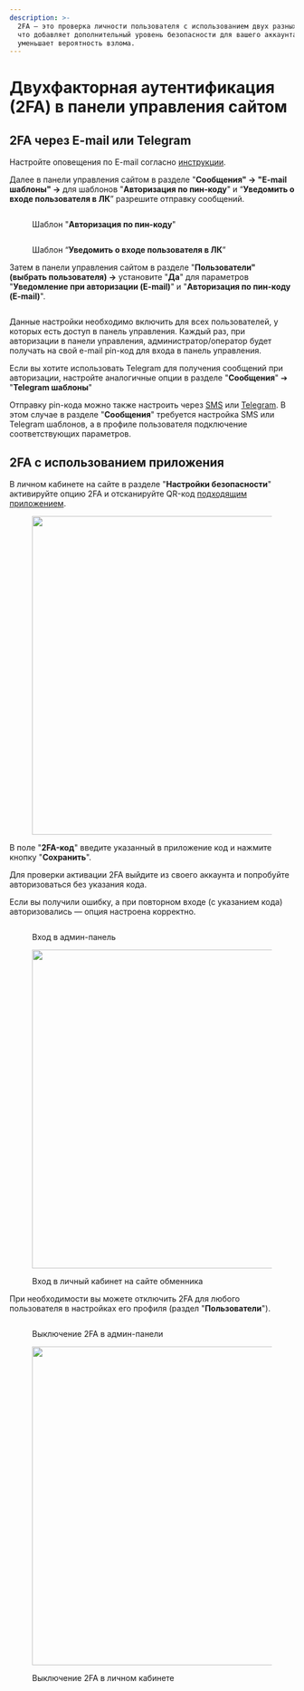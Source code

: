 ```yaml
---
description: >-
  2FA — это проверка личности пользователя с использованием двух разных методов,
  что добавляет дополнительный уровень безопасности для вашего аккаунта и
  уменьшает вероятность взлома.
---
```


# Двухфакторная аутентификация (2FA) в панели управления сайтом

## 2FA через E-mail или Telegram

Настройте оповещения по E-mail согласно [инструкции](https://premium.gitbook.io/rukovodstvo-polzovatelya/navigaciya/uvedomleniya/opovesheniya-po-e-mail).

Далее в панели управления сайтом в разделе "**Сообщения" → "E-mail шаблоны" →** для шаблонов "**Авторизация по пин-коду**" и “**Уведомить о входе пользователя в ЛК**” разрешите отправку сообщений.

<figure><img src="../../.gitbook/assets/image (1063).png" alt=""><figcaption><p>Шаблон "<strong>Авторизация по пин-коду</strong>" </p></figcaption></figure>

<figure><img src="../../.gitbook/assets/image (1163).png" alt=""><figcaption><p>Шаблон “<strong>Уведомить о входе пользователя в ЛК</strong>”</p></figcaption></figure>

Затем в панели управления сайтом в разделе "**Пользователи" (выбрать пользователя) →** установите "**Да**" для параметров "**Уведомление при авторизации (E-mail)**" и "**Авторизация по пин-коду (E-mail)**".&#x20;

<figure><img src="../../.gitbook/assets/изображение (57).png" alt=""><figcaption></figcaption></figure>

Данные настройки необходимо включить для всех пользователей, у которых есть доступ в панель управления. Каждый раз, при авторизации в панели управления, администратор/оператор будет получать на свой e-mail pin-код для входа в панель управления.

Если вы хотите использовать Telegram для получения сообщений при авторизации, настройте аналогичные опции в разделе "**Сообщения**" ➔ "**Telegram шаблоны**"

Отправку pin-кода можно также настроить через [SMS](https://premium.gitbook.io/rukovodstvo-polzovatelya/navigaciya/uvedomleniya/opovesheniya-po-sms) или [Telegram](https://premium.gitbook.io/main/osnovnye-nastroiki/uvedomleniya-administratoram-i-klientam/uvedomleniya-v-telegram). В этом случае в разделе "**Сообщения**" требуется настройка SMS или Telegram шаблонов, а в профиле пользователя подключение соответствующих параметров.

## 2FA с использованием приложения

В личном кабинете на сайте в разделе "**Настройки безопасности**" активируйте опцию 2FA и отсканируйте QR-код [подходящим приложением](https://trashexpert.ru/mobile/apps/best-two-factor-authentication-apps).&#x20;

<figure><img src="../../.gitbook/assets/image (6).png" alt="" width="563"><figcaption></figcaption></figure>

В поле "**2FA-код**" введите указанный в приложение код и нажмите кнопку "**Сохранить**".

Для проверки активации 2FA выйдите из своего аккаунта и попробуйте авторизоваться без указания кода.

Если вы получили ошибку, а при повторном входе (с указанием кода) авторизовались — опция настроена корректно.

<div><figure><img src="../../.gitbook/assets/image (1) (1).png" alt=""><figcaption><p>Вход в админ-панель</p></figcaption></figure> <figure><img src="../../.gitbook/assets/image (4) (1).png" alt="" width="563"><figcaption><p>Вход в личный кабинет на сайте обменника</p></figcaption></figure></div>

При необходимости вы можете отключить 2FA для любого пользователя в настройках его профиля (раздел "**Пользователи**").

<div><figure><img src="../../.gitbook/assets/image (2) (1).png" alt=""><figcaption><p>Выключение 2FA в админ-панели</p></figcaption></figure> <figure><img src="../../.gitbook/assets/image (3) (1).png" alt="" width="563"><figcaption><p>Выключение 2FA в личном кабинете</p></figcaption></figure></div>
